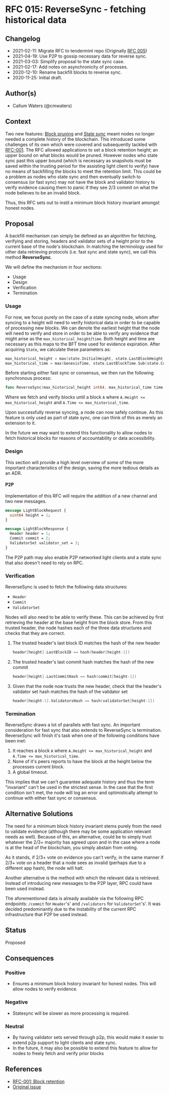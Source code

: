 # RFC 015: ReverseSync - fetching historical data

## Changelog

- 2021-02-11: Migrate RFC to tendermint repo (Originally [RFC 005](https://github.com/tendermint/spec/pull/224))
- 2021-04-19: Use P2P to gossip necessary data for reverse sync.
- 2021-03-03: Simplify proposal to the state sync case.
- 2021-02-17: Add notes on asynchronicity of processes.
- 2020-12-10: Rename backfill blocks to reverse sync.
- 2020-11-25: Initial draft.

## Author(s)

- Callum Waters (@cmwaters)

## Context

Two new features: [Block pruning](https://github.com/tendermint/tendermint/issues/3652)
and [State sync](https://github.com/tendermint/tendermint/blob/master/docs/architecture/adr-042-state-sync.md)
meant nodes no longer needed a complete history of the blockchain. This
introduced some challenges of its own which were covered and subsequently
tackled with [RFC-001](https://github.com/tendermint/spec/blob/master/rfc/001-block-retention.md).
The RFC allowed applications to set a block retention height; an upper bound on
what blocks would be pruned. However nodes who state sync past this upper bound
(which is necessary as snapshots must be saved within the trusting period for
the assisting light client to verify) have no means of backfilling the blocks
to meet the retention limit. This could be a problem as nodes who state sync and
then eventually switch to consensus (or fast sync) may not have the block and
validator history to verify evidence causing them to panic if they see 2/3
commit on what the node believes to be an invalid block.

Thus, this RFC sets out to instil a minimum block history invariant amongst
honest nodes.

## Proposal

A backfill mechanism can simply be defined as an algorithm for fetching,
verifying and storing, headers and validator sets of a height prior to the
current base of the node's blockchain. In matching the terminology used for
other data retrieving protocols (i.e. fast sync and state sync), we
call this method **ReverseSync**.

We will define the mechanism in four sections:

- Usage
- Design
- Verification
- Termination

### Usage

For now, we focus purely on the case of a state syncing node, whom after
syncing to a height will need to verify historical data in order to be capable
of processing new blocks. We can denote the earliest height that the node will
need to verify and store in order to be able to verify any evidence that might
arise as the `max_historical_height`/`time`. Both height and time are necessary
as this maps to the BFT time used for evidence expiration. After acquiring
`State`, we calculate these parameters as:

```go
max_historical_height = max(state.InitialHeight, state.LastBlockHeight - state.ConsensusParams.EvidenceAgeHeight)
max_historical_time = max(GenesisTime, state.LastBlockTime.Sub(state.ConsensusParams.EvidenceAgeTime))
```

Before starting either fast sync or consensus, we then run the following
synchronous process:

```go
func ReverseSync(max_historical_height int64, max_historical_time time.Time) error
```

Where we fetch and verify blocks until a block `A` where
`A.Height <= max_historical_height` and `A.Time <= max_historical_time`.

Upon successfully reverse syncing, a node can now safely continue. As this
feature is only used as part of state sync, one can think of this as merely an
extension to it.

In the future we may want to extend this functionality to allow nodes to fetch
historical blocks for reasons of accountability or data accessibility.

### Design

This section will provide a high level overview of some of the more important
characteristics of the design, saving the more tedious details as an ADR.

#### P2P

Implementation of this RFC will require the addition of a new channel and two
new messages.

```proto
message LightBlockRequest {
  uint64 height = 1;
}
```

```proto
message LightBlockResponse {
  Header header = 1;
  Commit commit = 2;
  ValidatorSet validator_set = 3;
}
```

The P2P path may also enable P2P networked light clients and a state sync that
also doesn't need to rely on RPC.

### Verification

ReverseSync is used to fetch the following data structures:

- `Header`
- `Commit`
- `ValidatorSet`

Nodes will also need to be able to verify these. This can be achieved by first
retrieving the header at the base height from the block store. From this trusted
header, the node hashes each of the three data structures and checks that they are correct.

1. The trusted header's last block ID matches the hash of the new header

   ```go
   header[height].LastBlockID == hash(header[height-1])
   ```

2. The trusted header's last commit hash matches the hash of the new commit

	```go
	header[height].LastCommitHash == hash(commit[height-1])
	```

3. Given that the node now trusts the new header, check that the header's validator set
   hash matches the hash of the validator set

	```go
	header[height-1].ValidatorsHash == hash(validatorSet[height-1])
	```

### Termination

ReverseSync draws a lot of parallels with fast sync. An important consideration
for fast sync that also extends to ReverseSync is termination. ReverseSync will
finish it's task when one of the following conditions have been met:

1. It reaches a block `A` where `A.Height <= max_historical_height` and
`A.Time <= max_historical_time`.
2. None of it's peers reports to have the block at the height below the
processes current block.
3. A global timeout.

This implies that we can't guarantee adequate history and thus the term
"invariant" can't be used in the strictest sense. In the case that the first
condition isn't met, the node will log an error and optimistically attempt
to continue with either fast sync or consensus.

## Alternative Solutions

The need for a minimum block history invariant stems purely from the need to
validate evidence (although there may be some application relevant needs as
well). Because of this, an alternative, could be to simply trust whatever the
2/3+ majority has agreed upon and in the case where a node is at the head of the
blockchain, you simply abstain from voting.

As it stands, if 2/3+ vote on evidence you can't verify, in the same manner if
2/3+ vote on a header that a node sees as invalid (perhaps due to a different
app hash), the node will halt.

Another alternative is the method with which the relevant data is retrieved.
Instead of introducing new messages to the P2P layer, RPC could have been used
instead.

The aforementioned data is already available via the following RPC endpoints:
`/commit` for `Header`'s' and `/validators` for `ValidatorSet`'s'. It was
decided predominantly due to the instability of the current RPC infrastructure
that P2P be used instead.

## Status

Proposed

## Consequences

### Positive

- Ensures a minimum block history invariant for honest nodes. This will allow
  nodes to verify evidence.

### Negative

- Statesync will be slower as more processing is required.

### Neutral

- By having validator sets served through p2p, this would make it easier to
extend p2p support to light clients and state sync.
- In the future, it may also be possible to extend this feature to allow for
nodes to freely fetch and verify prior blocks

## References

- [RFC-001: Block retention](https://github.com/tendermint/spec/blob/master/rfc/001-block-retention.md)
- [Original issue](https://github.com/tendermint/tendermint/issues/4629)
